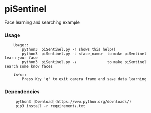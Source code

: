 # piSentinel

Face learning and searching example


### Usage

        Usage::
            python3  piSentinel.py -h shows this help()
            python3  piSentinel.py -t <face_name>  to make piSentinel learn your face
            python3  piSentinel.py -s              to make piSentinel search some know faces
            
        Info:: 
            Press Key 'q' to exit camera frame and save data learning
            
### Dependencies

         python3 [Download](https://www.python.org/downloads/)
         pip3 install -r requirements.txt



